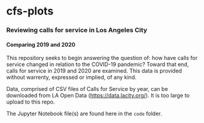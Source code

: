 # cfs-plots

### Reviewing calls for service in Los Angeles City
#### Comparing 2019 and 2020

This repository seeks to begin answering the question of: how have calls for service changed in relation to the COVID-19 pandemic? Toward that end, calls for service in 2019 and 2020 are examined. This data is provided without warrenty, expressed or implied, of any kind.

Data, comprised of CSV files of Calls for Service by year, can be downloaded from LA Open Data (https://data.lacity.org/). It is too large to upload to this repo.

The Jupyter Notebook file(s) are found here in the ```code``` folder.
